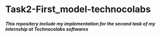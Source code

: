 # Task2-First_model-technocolabs
##### This repositery include my implementation for the second task of my internship at Technocolabs softwares
